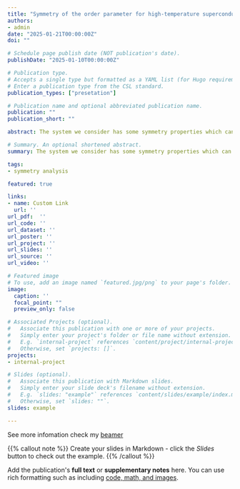 ```yaml
---
title: "Symmetry of the order parameter for high-temperature superconductivity "
authors:
- admin
date: "2025-01-21T00:00:00Z"
doi: ""

# Schedule page publish date (NOT publication's date).
publishDate: "2025-01-10T00:00:00Z"

# Publication type.
# Accepts a single type but formatted as a YAML list (for Hugo requirements).
# Enter a publication type from the CSL standard.
publication_types: ["presetation"]

# Publication name and optional abbreviated publication name.
publication: ""
publication_short: ""

abstract: The system we consider has some symmetry properties which can be compacted into a symmetry gorup. By analysing the symmetry group, we can simply write down the singlet and triplet superconductor free energy described by order parameters. There many mathmatical techniques used in this method such as decomposition of reducible representation, C-G formalism, etc.

# Summary. An optional shortened abstract.
summary: The system we consider has some symmetry properties which can be compacted into a symmetry gorup. By analysing the symmetry group, we can simply write down the singlet and triplet superconductor free energy described by order parameters. There many mathmatical techniques used in this method such as decomposition of reducible representation, C-G formalism, etc.

tags:
- symmetry analysis

featured: true

links:
- name: Custom Link
  url: ''
url_pdf:  ''
url_code: ''
url_dataset: ''
url_poster: ''
url_project: ''
url_slides: ''
url_source: ''
url_video: ''

# Featured image
# To use, add an image named `featured.jpg/png` to your page's folder. 
image:
  caption: ''
  focal_point: ""
  preview_only: false

# Associated Projects (optional).
#   Associate this publication with one or more of your projects.
#   Simply enter your project's folder or file name without extension.
#   E.g. `internal-project` references `content/project/internal-project/index.md`.
#   Otherwise, set `projects: []`.
projects:
- internal-project

# Slides (optional).
#   Associate this publication with Markdown slides.
#   Simply enter your slide deck's filename without extension.
#   E.g. `slides: "example"` references `content/slides/example/index.md`.
#   Otherwise, set `slides: ""`.
slides: example

---
```

See more infomation check my [beamer](presentation.pdf)

{{% callout note %}}
Create your slides in Markdown - click the *Slides* button to check out the example.
{{% /callout %}}

Add the publication's **full text** or **supplementary notes** here. You can use rich formatting such as including [code, math, and images](https://docs.hugoblox.com/content/writing-markdown-latex/).
